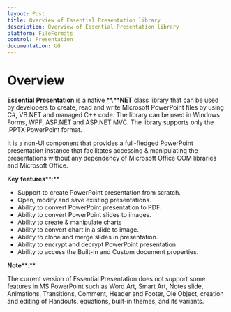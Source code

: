 ```yaml
---
layout: Post
title: Overview of Essential Presentation library
description: Overview of Essential Presentation library
platform: FileFormats
control: Presentation
documentation: UG
---
```

# Overview

**Essential** **Presentation** is a native **.****NET** class library that can be used by developers to create, read and write Microsoft PowerPoint files by using C#, VB.NET and managed C++ code. The library can be used in Windows Forms, WPF, ASP.NET and ASP.NET MVC. The library supports only the .PPTX PowerPoint format.

It is a non-UI component that provides a full-fledged PowerPoint presentation instance that facilitates accessing & manipulating the presentations without any dependency of Microsoft Office COM libraries and Microsoft Office.

**Key** **features****:**

* Support to create PowerPoint presentation from scratch.
* Open, modify and save existing presentations.
* Ability to convert PowerPoint presentation to PDF.
* Ability to convert PowerPoint slides to images.
* Ability to create & manipulate charts
* Ability to convert chart in a slide to image.
* Ability to clone and merge slides in presentation.
* Ability to encrypt and decrypt PowerPoint presentation.
* Ability to access the Built-in and Custom document properties.

**Note****:**

The current version of Essential Presentation does not support some features in MS PowerPoint such as Word Art, Smart Art, Notes slide, Animations, Transitions, Comment, Header and Footer, Ole Object, creation and editing of Handouts, equations, built-in themes, and its variants.

